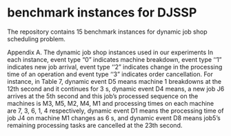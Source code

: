 # benchmark instances for DJSSP
The repository contains 15 benchmark instances for dynamic job shop scheduling problem.

Appendix A. The dynamic job shop instances used in our experiments
In each instance, event type “0” indicates machine breakdown, event type ‘‘1” indicates new job arrival, event type ‘‘2” indicates change in the processing time of an operation and event type ‘‘3” indicates order cancellation. For instance, in Table 7, dynamic event D5 means machine 1 breakdowns at the 12th second and it continues for 3 s, dynamic event D4 means, a new job J6 arrives at the 5th second and this job’s processed sequence on the machines is M3, M5, M2, M4, M1 and processing times on each machine are 7, 3, 6, 1, 4 respectively, dynamic event D1 means the processing time of job J4 on machine M1 changes as 6 s, and dynamic event D8 means job5’s remaining processing tasks are cancelled at the 23th second. 

